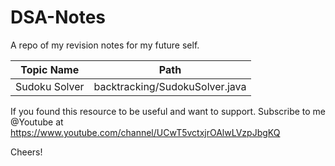 # DSA-Notes

A repo of my revision notes for my future self.


Topic Name            |  Path          |  
:-------------------------:|:-------------------------:|
Sudoku Solver  |  backtracking/SudokuSolver.java  |  



If you found this resource to be useful and want to support. 
Subscribe to me @Youtube at https://www.youtube.com/channel/UCwT5vctxjrOAlwLVzpJbgKQ

Cheers!